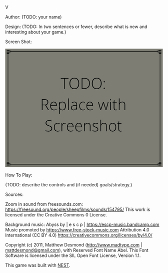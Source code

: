 V

Author: (TODO: your name)

Design: (TODO: In two sentences or fewer, describe what is new and interesting about your game.)

Screen Shot:

![Screen Shot](screenshot.png)

How To Play:

(TODO: describe the controls and (if needed) goals/strategy.)

Sources:

Zoom in sound from freesounds.com:
https://freesound.org/people/sheepfilms/sounds/154795/
This work is licensed under the Creative Commons 0 License.

Background music:
Abyss by | e s c p | https://escp-music.bandcamp.com
Music promoted by https://www.free-stock-music.com
Attribution 4.0 International (CC BY 4.0)
https://creativecommons.org/licenses/by/4.0/

Copyright (c) 2011, Matthew Desmond (http://www.madtype.com | mattdesmond@gmail.com), with Reserved Font Name Abel.
This Font Software is licensed under the SIL Open Font License, Version 1.1.

This game was built with [NEST](NEST.md).
